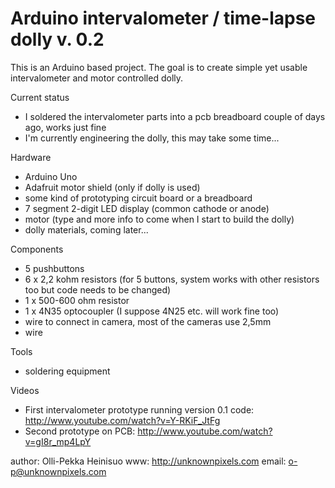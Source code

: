 Arduino intervalometer / time-lapse dolly v. 0.2
================================================

This is an Arduino based project. The goal is to create simple yet usable intervalometer and motor controlled dolly.

Current status

- I soldered the intervalometer parts into a pcb breadboard couple of days ago, works just fine
- I'm currently engineering the dolly, this may take some time...

Hardware

- Arduino Uno
- Adafruit motor shield (only if dolly is used)
- some kind of prototyping circuit board or a breadboard
- 7 segment 2-digit LED display (common cathode or anode)
- motor (type and more info to come when I start to build the dolly)
- dolly materials, coming later...

Components

- 5 pushbuttons
- 6 x 2,2 kohm resistors (for 5 buttons, system works with other resistors too but code needs to be changed)
- 1 x 500-600 ohm resistor
- 1 x 4N35 optocoupler (I suppose 4N25 etc. will work fine too)
- wire to connect in camera, most of the cameras use 2,5mm
- wire

Tools

- soldering equipment

Videos

- First intervalometer prototype running version 0.1 code: http://www.youtube.com/watch?v=Y-RKiF_JtFg
- Second prototype on PCB: http://www.youtube.com/watch?v=gI8r_mp4LpY

author: Olli-Pekka Heinisuo
www: http://unknownpixels.com
email: o-p@unknownpixels.com